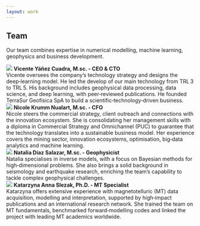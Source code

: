 ```yaml
---
layout: work 
---
```


## Team

Our team combines expertise in numerical modelling, machine learning, geophysics and business development.

<div class="pair">
<img src="{{ site.baseurl }}/assets/img/content/equipo/vicente.png" class="float-left">
<strong>Vicente Yáñez Cuadra, M.sc. - CEO & CTO</strong>
<br>
Vicente oversees the company’s technology strategy and designs the deep‑learning model. He led the develop of our main technology from TRL 3 to TRL 5. His background includes geophysical data processing, data science, and deep learning, with peer‑reviewed publications. He founded TerraSur Geofísica SpA to build a scientific‑technology‑driven business. 
</div>

<div class="pair">
<img src="{{ site.baseurl }}/assets/img/content/equipo/niki.jpeg" class="float-left">
<strong> Nicole Krumm Nualart, M.sc. - CFO</strong>
<br>
Nicole steers the commercial strategy, client outreach and connections with the innovation ecosystem. She is consolidating her management skills with a diploma in Commercial Strategy and Omnichannel (PUC) to guarantee that the technology translates into a sustainable business model. Her experience covers the mining sector, innovation ecosystems, optimisation, big‑data analytics and machine learning.
</div>

<div class="pair">
<img src="{{ site.baseurl }}/assets/img/content/equipo/natalia.png" class="float-left">
<strong>Natalia Díaz Salazar, M.sc. - Geophysicist</strong>
<br>
Natalia specialises in inverse models, with a focus on Bayesian methods for high‑dimensional problems. She also brings a solid background in seismology and earthquake research, enriching the team’s capability to tackle complex geophysical challenges.
</div>

<div class="pair">
<img src="{{ site.baseurl }}/assets/img/content/equipo/katya.jpeg" class="float-left">
<strong>Katarzyna Anna Slezak, Ph.D. - MT Specialist</strong>
<br>
Katarzyna offers extensive experience with magnetotelluric (MT) data acquisition, modelling and interpretation, supported by high‑impact publications and an international research network. She trained the team on MT fundamentals, benchmarked forward‑modelling codes and linked the project with leading MT academics worldwide.
</div>


